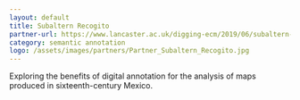 ```yaml
---
layout: default
title: Subaltern Recogito
partner-url: https://www.lancaster.ac.uk/digging-ecm/2019/06/subaltern-recogito
category: semantic annotation
logo: /assets/images/partners/Partner_Subaltern_Recogito.jpg
---
```


Exploring the benefits of digital annotation for the analysis of maps produced in sixteenth-century Mexico.
